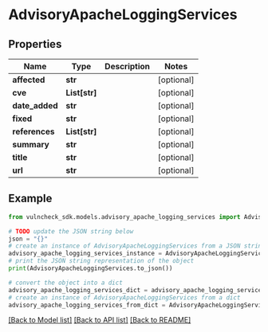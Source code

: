 # AdvisoryApacheLoggingServices


## Properties

Name | Type | Description | Notes
------------ | ------------- | ------------- | -------------
**affected** | **str** |  | [optional] 
**cve** | **List[str]** |  | [optional] 
**date_added** | **str** |  | [optional] 
**fixed** | **str** |  | [optional] 
**references** | **List[str]** |  | [optional] 
**summary** | **str** |  | [optional] 
**title** | **str** |  | [optional] 
**url** | **str** |  | [optional] 

## Example

```python
from vulncheck_sdk.models.advisory_apache_logging_services import AdvisoryApacheLoggingServices

# TODO update the JSON string below
json = "{}"
# create an instance of AdvisoryApacheLoggingServices from a JSON string
advisory_apache_logging_services_instance = AdvisoryApacheLoggingServices.from_json(json)
# print the JSON string representation of the object
print(AdvisoryApacheLoggingServices.to_json())

# convert the object into a dict
advisory_apache_logging_services_dict = advisory_apache_logging_services_instance.to_dict()
# create an instance of AdvisoryApacheLoggingServices from a dict
advisory_apache_logging_services_from_dict = AdvisoryApacheLoggingServices.from_dict(advisory_apache_logging_services_dict)
```
[[Back to Model list]](../README.md#documentation-for-models) [[Back to API list]](../README.md#documentation-for-api-endpoints) [[Back to README]](../README.md)


